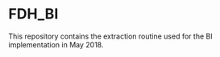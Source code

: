 # FDH_BI
This repository contains the extraction routine used for the BI implementation in May 2018.
